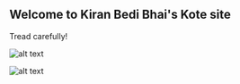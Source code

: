 ## Welcome to Kiran Bedi Bhai's Kote site

Tread carefully!

![alt text](https://github.com/BediBhai/Kotes/blob//image.jpg?raw=true)

![alt text](https://github.com/[username]/[reponame]/blob/[branch]/image.jpg?raw=true)

